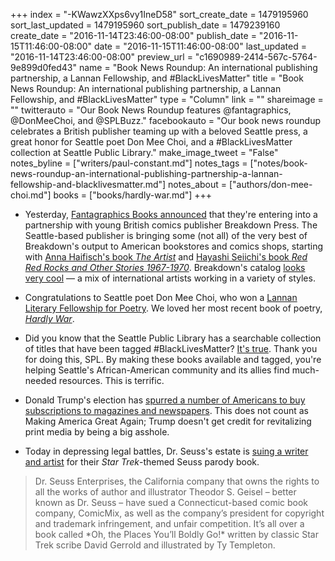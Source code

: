 +++
index = "-KWawzXXps6vy1IneD58"
sort_create_date = 1479195960
sort_last_updated = 1479195960
sort_publish_date = 1479239160
create_date = "2016-11-14T23:46:00-08:00"
publish_date = "2016-11-15T11:46:00-08:00"
date = "2016-11-15T11:46:00-08:00"
last_updated = "2016-11-14T23:46:00-08:00"
preview_url = "c1690989-2414-567c-5764-9e899d0fed43"
name = "Book News Roundup: An international publishing partnership, a Lannan Fellowship, and #BlackLivesMatter"
title = "Book News Roundup: An international publishing partnership, a Lannan Fellowship, and #BlackLivesMatter"
type = "Column"
link = ""
shareimage = ""
twitterauto = "Our Book News Roundup features @fantagraphics, @DonMeeChoi, and @SPLBuzz."
facebookauto = "Our book news roundup celebrates a British publisher teaming up with a beloved Seattle press, a great honor for Seattle poet Don Mee Choi, and a #BlackLivesMatter collection at Seattle Public Library."
make_image_tweet = "False"
notes_byline = ["writers/paul-constant.md"]
notes_tags = ["notes/book-news-roundup-an-international-publishing-partnership-a-lannan-fellowship-and-blacklivesmatter.md"]
notes_about = ["authors/don-mee-choi.md"]
books = ["books/hardly-war.md"]
+++
* Yesterday, [Fantagraphics Books announced](http://fantagraphics.com/flog/breakdown/) that they're entering into a partnership with young British comics publisher Breakdown Press. The Seattle-based publisher is bringing some (not all) of the very best of Breakdown's output to American bookstores and comics shops, starting with [Anna Haifisch's book *The Artist*](http://www.breakdownpress.com/store/the-artist) and [Hayashi Seiichi's book *Red Red Rocks and Other Stories 1967-1970*](http://www.breakdownpress.com/store/red-red-rock-and-other-stories-1967-1970). Breakdown's catalog [looks very cool](http://www.breakdownpress.com/store/) — a mix of international artists working in a variety of styles.

* Congratulations to Seattle poet Don Mee Choi, who won a [Lannan Literary Fellowship for Poetry](http://www.lannan.org/literary/detail/don-mee-choi/). We loved her most recent book of poetry, [*Hardly War*](http://www.seattlereviewofbooks.com/reviews/the-adverbs-of-war/).

* Did you know that the Seattle Public Library has a searchable collection of titles that have been tagged #BlackLivesMatter? [It's true](https://seattle.bibliocommons.com/search?utf8=%E2%9C%93&t=tag&search_category=tag&q=blacklivesmatter). Thank you for doing this, SPL. By making these books available and tagged, you're helping Seattle's African-American community and its allies find much-needed resources. This is terrific.

* Donald Trump's election has [spurred a number of Americans to buy subscriptions to magazines and newspapers](http://www.niemanlab.org/2016/11/after-trumps-election-news-organizations-see-a-bump-in-subscriptions-and-donations/). This does not count as Making America Great Again; Trump doesn't get credit for revitalizing print media by being a big asshole.

* Today in depressing legal battles, Dr. Seuss's estate is [suing a writer and artist](http://geeknation.com/dr-seuss-estate-sues-star-trek-writer-over-comic-book/) for their *Star Trek*-themed Seuss parody book.

<blockquote>Dr. Seuss Enterprises, the California company that owns the rights to all the works of author and illustrator Theodor S. Geisel – better known as Dr. Seuss – have sued a Connecticut-based comic book company, ComicMix, as well as the company’s president for copyright and trademark infringement, and unfair competition. It’s all over a book called *Oh, the Places You’ll Boldly Go!* written by classic Star Trek scribe David Gerrold and illustrated by Ty Templeton.</blockquote>